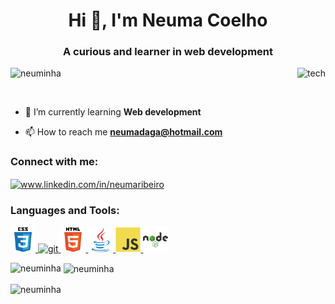 
<h1 align="center">Hi 👋, I'm Neuma Coelho</h1>
<h3 align="center">A curious and learner in web development</h3>
<img align="right" src="https://images.pexels.com/photos/3082341/pexels-photo-3082341.jpeg?auto=compress&cs=tinysrgb&w=450&h=350&dpr=1" alt="tech" />

<p align="left"> <img src="https://komarev.com/ghpvc/?username=neuminha&label=Profile%20views&color=0e75b6&style=flat" alt="neuminha" /> </p>

<p align="left"> <a href="https://twitter.com/" target="blank"><img src="https://img.shields.io/twitter/follow/?logo=twitter&style=for-the-badge" alt="" /></a> </p>

- 🌱 I’m currently learning **Web development**

- 📫 How to reach me **neumadaga@hotmail.com**


<h3 align="left">Connect with me:</h3>
<p align="left">
<a href="https://linkedin.com/in/www.linkedin.com/in/neumaribeiro" target="blank"><img align="center" src="https://raw.githubusercontent.com/rahuldkjain/github-profile-readme-generator/master/src/images/icons/Social/linked-in-alt.svg" alt="www.linkedin.com/in/neumaribeiro" height="30" width="40" /></a>
</p>

<h3 align="left">Languages and Tools:</h3>
<p align="left"> <a href="https://www.w3schools.com/css/" target="_blank" rel="noreferrer"> <img src="https://raw.githubusercontent.com/devicons/devicon/master/icons/css3/css3-original-wordmark.svg" alt="css3" width="40" height="40"/> </a> <a href="https://git-scm.com/" target="_blank" rel="noreferrer"> <img src="https://www.vectorlogo.zone/logos/git-scm/git-scm-icon.svg" alt="git" width="40" height="40"/> </a> <a href="https://www.w3.org/html/" target="_blank" rel="noreferrer"> <img src="https://raw.githubusercontent.com/devicons/devicon/master/icons/html5/html5-original-wordmark.svg" alt="html5" width="40" height="40"/> </a> <a href="https://www.java.com" target="_blank" rel="noreferrer"> <img src="https://raw.githubusercontent.com/devicons/devicon/master/icons/java/java-original.svg" alt="java" width="40" height="40"/> </a> <a href="https://developer.mozilla.org/en-US/docs/Web/JavaScript" target="_blank" rel="noreferrer"> <img src="https://raw.githubusercontent.com/devicons/devicon/master/icons/javascript/javascript-original.svg" alt="javascript" width="40" height="40"/> </a> <a href="https://nodejs.org" target="_blank" rel="noreferrer"> <img src="https://raw.githubusercontent.com/devicons/devicon/master/icons/nodejs/nodejs-original-wordmark.svg" alt="nodejs" width="40" height="40"/> </a> </p>

<p><img align="left" src="https://github-readme-stats.vercel.app/api/top-langs?username=neuminha&show_icons=true&locale=en&layout=compact" alt="neuminha" /></p>

<p>&nbsp;<img align="center" src="https://github-readme-stats.vercel.app/api?username=neuminha&show_icons=true&locale=en" alt="neuminha" /></p>

<p><img align="center" src="https://github-readme-streak-stats.herokuapp.com/?user=neuminha&" alt="neuminha" /></p>

